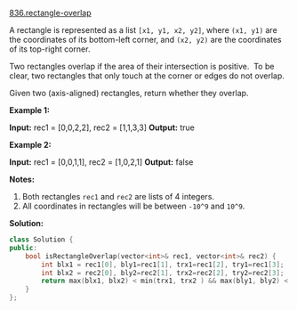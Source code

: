 [836.rectangle-overlap](https://leetcode.com/problems/rectangle-overlap/)  

A rectangle is represented as a list `[x1, y1, x2, y2]`, where `(x1, y1)` are the coordinates of its bottom-left corner, and `(x2, y2)` are the coordinates of its top-right corner.

Two rectangles overlap if the area of their intersection is positive.  To be clear, two rectangles that only touch at the corner or edges do not overlap.

Given two (axis-aligned) rectangles, return whether they overlap.

**Example 1:**

**Input:** rec1 = \[0,0,2,2\], rec2 = \[1,1,3,3\]
**Output:** true

**Example 2:**

**Input:** rec1 = \[0,0,1,1\], rec2 = \[1,0,2,1\]
**Output:** false

**Notes:**

1.  Both rectangles `rec1` and `rec2` are lists of 4 integers.
2.  All coordinates in rectangles will be between `-10^9` and `10^9`.  



**Solution:**  

```cpp
class Solution {
public:
    bool isRectangleOverlap(vector<int>& rec1, vector<int>& rec2) {
        int blx1 = rec1[0], bly1=rec1[1], trx1=rec1[2], try1=rec1[3];
        int blx2 = rec2[0], bly2=rec2[1], trx2=rec2[2], try2=rec2[3];
        return max(blx1, blx2) < min(trx1, trx2 ) && max(bly1, bly2) < min(try1, try2 );
    }
};
```
      